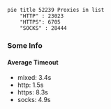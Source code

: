 
```mermaid
pie title 52239 Proxies in list
    "HTTP" : 23023
    "HTTPS": 6705
    "SOCKS" : 28444
```

### Some Info
#### Average Timeout

- mixed: 3.4s
- http: 1.5s
- https: 8.3s
- socks: 4.9s